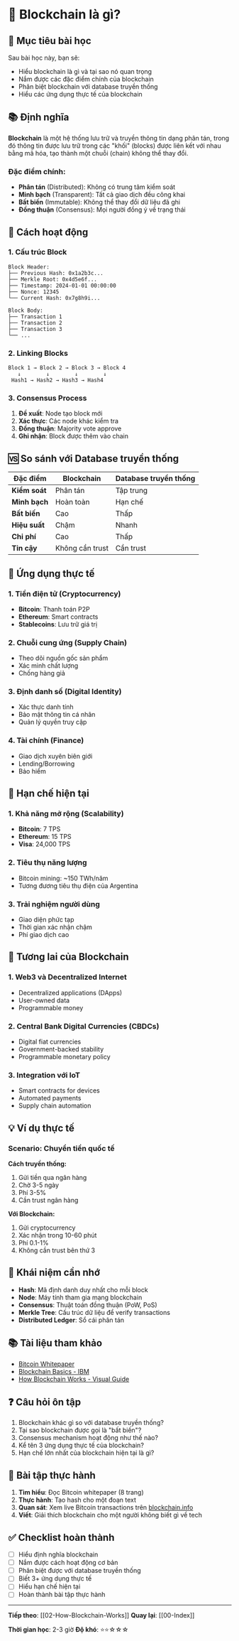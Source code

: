 # 🔗 Blockchain là gì?

## 🎯 Mục tiêu bài học

Sau bài học này, bạn sẽ:
- Hiểu blockchain là gì và tại sao nó quan trọng
- Nắm được các đặc điểm chính của blockchain
- Phân biệt blockchain với database truyền thống
- Hiểu các ứng dụng thực tế của blockchain

## 📚 Định nghĩa

**Blockchain** là một hệ thống lưu trữ và truyền thông tin dạng phân tán, trong đó thông tin được lưu trữ trong các "khối" (blocks) được liên kết với nhau bằng mã hóa, tạo thành một chuỗi (chain) không thể thay đổi.

### Đặc điểm chính:
- **Phân tán** (Distributed): Không có trung tâm kiểm soát
- **Minh bạch** (Transparent): Tất cả giao dịch đều công khai
- **Bất biến** (Immutable): Không thể thay đổi dữ liệu đã ghi
- **Đồng thuận** (Consensus): Mọi người đồng ý về trạng thái

## 🔧 Cách hoạt động

### 1. Cấu trúc Block
```
Block Header:
├── Previous Hash: 0x1a2b3c...
├── Merkle Root: 0x4d5e6f...
├── Timestamp: 2024-01-01 00:00:00
├── Nonce: 12345
└── Current Hash: 0x7g8h9i...

Block Body:
├── Transaction 1
├── Transaction 2
├── Transaction 3
└── ...
```

### 2. Linking Blocks
```
Block 1 → Block 2 → Block 3 → Block 4
   ↓        ↓        ↓        ↓
 Hash1 → Hash2 → Hash3 → Hash4
```

### 3. Consensus Process
1. **Đề xuất**: Node tạo block mới
2. **Xác thực**: Các node khác kiểm tra
3. **Đồng thuận**: Majority vote approve
4. **Ghi nhận**: Block được thêm vào chain

## 🆚 So sánh với Database truyền thống

| Đặc điểm | Blockchain | Database truyền thống |
|----------|------------|----------------------|
| **Kiểm soát** | Phân tán | Tập trung |
| **Minh bạch** | Hoàn toàn | Hạn chế |
| **Bất biến** | Cao | Thấp |
| **Hiệu suất** | Chậm | Nhanh |
| **Chi phí** | Cao | Thấp |
| **Tin cậy** | Không cần trust | Cần trust |

## 🎪 Ứng dụng thực tế

### 1. Tiền điện tử (Cryptocurrency)
- **Bitcoin**: Thanh toán P2P
- **Ethereum**: Smart contracts
- **Stablecoins**: Lưu trữ giá trị

### 2. Chuỗi cung ứng (Supply Chain)
- Theo dõi nguồn gốc sản phẩm
- Xác minh chất lượng
- Chống hàng giả

### 3. Định danh số (Digital Identity)
- Xác thực danh tính
- Bảo mật thông tin cá nhân
- Quản lý quyền truy cập

### 4. Tài chính (Finance)
- Giao dịch xuyên biên giới
- Lending/Borrowing
- Bảo hiểm

## 🚧 Hạn chế hiện tại

### 1. Khả năng mở rộng (Scalability)
- **Bitcoin**: 7 TPS
- **Ethereum**: 15 TPS
- **Visa**: 24,000 TPS

### 2. Tiêu thụ năng lượng
- Bitcoin mining: ~150 TWh/năm
- Tương đương tiêu thụ điện của Argentina

### 3. Trải nghiệm người dùng
- Giao diện phức tạp
- Thời gian xác nhận chậm
- Phí giao dịch cao

## 🔮 Tương lai của Blockchain

### 1. Web3 và Decentralized Internet
- Decentralized applications (DApps)
- User-owned data
- Programmable money

### 2. Central Bank Digital Currencies (CBDCs)
- Digital fiat currencies
- Government-backed stability
- Programmable monetary policy

### 3. Integration với IoT
- Smart contracts for devices
- Automated payments
- Supply chain automation

## 💡 Ví dụ thực tế

### Scenario: Chuyển tiền quốc tế
**Cách truyền thống:**
1. Gửi tiền qua ngân hàng
2. Chờ 3-5 ngày
3. Phí 3-5%
4. Cần trust ngân hàng

**Với Blockchain:**
1. Gửi cryptocurrency
2. Xác nhận trong 10-60 phút
3. Phí 0.1-1%
4. Không cần trust bên thứ 3

## 🧠 Khái niệm cần nhớ

- **Hash**: Mã định danh duy nhất cho mỗi block
- **Node**: Máy tính tham gia mạng blockchain
- **Consensus**: Thuật toán đồng thuận (PoW, PoS)
- **Merkle Tree**: Cấu trúc dữ liệu để verify transactions
- **Distributed Ledger**: Sổ cái phân tán

## 📚 Tài liệu tham khảo

- [Bitcoin Whitepaper](https://bitcoin.org/bitcoin.pdf)
- [Blockchain Basics - IBM](https://www.ibm.com/blockchain/what-is-blockchain)
- [How Blockchain Works - Visual Guide](https://www.youtube.com/watch?v=_160oMzblY8)

## ❓ Câu hỏi ôn tập

1. Blockchain khác gì so với database truyền thống?
2. Tại sao blockchain được gọi là "bất biến"?
3. Consensus mechanism hoạt động như thế nào?
4. Kể tên 3 ứng dụng thực tế của blockchain?
5. Hạn chế lớn nhất của blockchain hiện tại là gì?

## 🎯 Bài tập thực hành

1. **Tìm hiểu**: Đọc Bitcoin whitepaper (8 trang)
2. **Thực hành**: Tạo hash cho một đoạn text
3. **Quan sát**: Xem live Bitcoin transactions trên [blockchain.info](https://blockchain.info)
4. **Viết**: Giải thích blockchain cho một người không biết gì về tech

## ✅ Checklist hoàn thành

- [ ] Hiểu định nghĩa blockchain
- [ ] Nắm được cách hoạt động cơ bản
- [ ] Phân biệt được với database truyền thống
- [ ] Biết 3+ ứng dụng thực tế
- [ ] Hiểu hạn chế hiện tại
- [ ] Hoàn thành bài tập thực hành

---

**Tiếp theo**: [[02-How-Blockchain-Works]]
**Quay lại**: [[00-Index]]

**Thời gian học**: 2-3 giờ
**Độ khó**: ⭐⭐☆☆☆ 